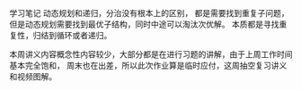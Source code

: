﻿学习笔记
动态规划和递归，分治没有根本上的区别，
都是需要找到重复子问题，但是动态规划需要找到最优子结构，同时中途可以淘汰次优解。
本质都是寻找重复性，归结到循环或者递归。

本周讲义内容概念性内容较少，大部分都是在进行习题的讲解，由于上周工作时间基本完全饱和，
周末也在出差，所以此次作业算是临时应付，这周抽空复习讲义和视频图解。

